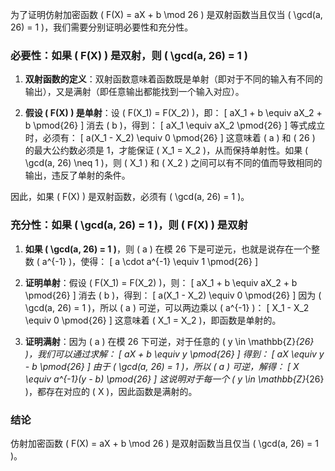 为了证明仿射加密函数 \( F(X) = aX + b \mod 26 \) 是双射函数当且仅当 \( \gcd(a, 26) = 1 \)，我们需要分别证明必要性和充分性。

### 必要性：如果 \( F(X) \) 是双射，则 \( \gcd(a, 26) = 1 \)

1. **双射函数的定义**：双射函数意味着函数既是单射（即对于不同的输入有不同的输出），又是满射（即任意输出都能找到一个输入对应）。

2. **假设 \( F(X) \) 是单射**：设 \( F(X_1) = F(X_2) \)，即：
   \[
   aX_1 + b \equiv aX_2 + b \pmod{26}
   \]
   消去 \( b \)，得到：
   \[
   aX_1 \equiv aX_2 \pmod{26}
   \]
   等式成立时，必须有：
   \[
   a(X_1 - X_2) \equiv 0 \pmod{26}
   \]
   这意味着 \( a \) 和 \( 26 \) 的最大公约数必须是 1，才能保证 \( X_1 = X_2 \)，从而保持单射性。如果 \( \gcd(a, 26) \neq 1 \)，则 \( X_1 \) 和 \( X_2 \) 之间可以有不同的值而导致相同的输出，违反了单射的条件。

因此，如果 \( F(X) \) 是双射函数，必须有 \( \gcd(a, 26) = 1 \)。

### 充分性：如果 \( \gcd(a, 26) = 1 \)，则 \( F(X) \) 是双射

1. **如果 \( \gcd(a, 26) = 1 \)**，则 \( a \) 在模 26 下是可逆元，也就是说存在一个整数 \( a^{-1} \)，使得：
   \[
   a \cdot a^{-1} \equiv 1 \pmod{26}
   \]
   
2. **证明单射**：假设 \( F(X_1) = F(X_2) \)，则：
   \[
   aX_1 + b \equiv aX_2 + b \pmod{26}
   \]
   消去 \( b \)，得到：
   \[
   a(X_1 - X_2) \equiv 0 \pmod{26}
   \]
   因为 \( \gcd(a, 26) = 1 \)，所以 \( a \) 可逆，可以两边乘以 \( a^{-1} \)：
   \[
   X_1 - X_2 \equiv 0 \pmod{26}
   \]
   这意味着 \( X_1 = X_2 \)，即函数是单射的。

3. **证明满射**：因为 \( a \) 在模 26 下可逆，对于任意的 \( y \in \mathbb{Z}_{26} \)，我们可以通过求解：
   \[
   aX + b \equiv y \pmod{26}
   \]
   得到：
   \[
   aX \equiv y - b \pmod{26}
   \]
   由于 \( \gcd(a, 26) = 1 \)，所以 \( a \) 可逆，解得：
   \[
   X \equiv a^{-1}(y - b) \pmod{26}
   \]
   这说明对于每一个 \( y \in \mathbb{Z}_{26} \)，都存在对应的 \( X \)，因此函数是满射的。

### 结论

仿射加密函数 \( F(X) = aX + b \mod 26 \) 是双射函数当且仅当 \( \gcd(a, 26) = 1 \)。